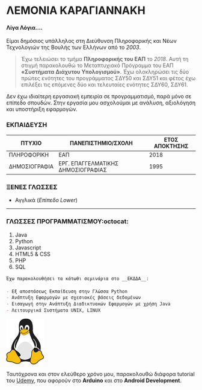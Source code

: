 # ΛΕΜΟΝΙΑ ΚΑΡΑΓΙΑΝΝΑΚΗ
#### Λίγα Λόγια....
Είμαι δημόσιος υπάλληλος στη Διεύθυνση Πληροφορικής και Νέων Τεχνολογιών της Βουλής των Ελλήνων από το _2003_. 

> Έχω τελειώσει το τμήμα **Πληροφορικής του ΕΑΠ** το _2018_. Αυτή τη στιγμή παρακολουθώ το Μεταπτυχιακό Πρόγραμμα του ΕΑΠ **«Συστήματα Διάχυτου Υπολογισμού»**. Έχω ολοκληρώσει τις δύο πρώτες ενότητες του προγράμματος ΣΔΥ50 και ΣΔΥ51 και φέτος έχω επιλέξει τις επόμενες δύο και τελευταίες ενότητες ΣΔΥ60, ΣΔΥ61. 

Δεν έχω ιδιαίτερη εργασιακή εμπειρία σε προγραμματισμό, παρά μόνο σε επίπεδο σπουδών. Στην εργασία μου ασχολούμαι με ανάλυση, αξιολόγηση και υποστήριξη εφαρμογών.





### ΕΚΠΑΙΔΕΥΣΗ
| ΠΤΥΧΙΟ        | ΠΑΝΕΠΙΣΤΗΜΙΟ/ΣΧΟΛΗ                 |ΕΤΟΣ ΑΠΟΚΤΗΣΗΣ  |
|---------------|------------------------------------|----------------|
|ΠΛΗΡΟΦΟΡΙΚΗ    |ΕΑΠ                                 |2018            |
|ΔΗΜΟΣΙΟΓΡΑΦΙΑ  |ΕΡΓ. ΕΠΑΓΓΕΛΜΑΤΙΚΗΣ ΔΗΜΟΣΙΟΓΡΑΦΙΑΣ  |1995            |



### ΞΕΝΕΣ ΓΛΩΣΣΕΣ
- Αγγλικά (_Επίπεδο Lower_)

________________________________________________________________________________________________________________________________________________________________



### ΓΛΩΣΣΕΣ ΠΡΟΓΡΑΜΜΑΤΙΣΜΟΥ:octocat:

1. Java
2. Python
3. Javascript
4. HTML5 & CSS
5. PHP
6. SQL



```markdown
Έχω παρακολουθήσει τα κάτωθι σεμινάρια στο __ΕΚΔΔΑ__:

- Εξ αποστάσεως Εκπαίδευση στην Γλώσσα Python
- Ανάπτυξη Εφαρμογών με σχεσιακές βάσεις δεδομένων
- Εισαγωγή στην Ανάπτυξη Διαδικτυακών Εφαρμογών με χρήση Java
- Λειτουργικά Συστήματα UNIX, LINUX
```

![Linux](/images/linux.png)


Ταυτόχρονα και στον ελεύθερο χρόνο μου, παρακολουθώ διάφορα tutorial του [Udemy](https://www.udemy.com), που αφορούν στο **Arduino** και στο **Android Development**.




